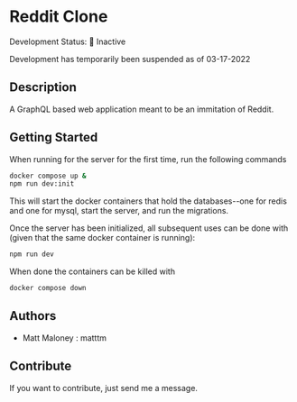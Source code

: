 # Reddit Clone

Development Status: 🔴 Inactive

Development has temporarily been suspended as of 03-17-2022

## Description

A GraphQL based web application meant to be an immitation of Reddit.

## Getting Started

When running for the server for the first time, run the following commands

```bash
docker compose up &
npm run dev:init
```

This will start the docker containers that hold the databases--one for redis and one for mysql, start the server, and run the migrations.

Once the server has been initialized, all subsequent uses can be done with (given that the same docker container is running):

```bash
npm run dev
```

When done the containers can be killed with

```bash
docker compose down
```

## Authors

-   Matt Maloney : matttm

## Contribute

If you want to contribute, just send me a message.
